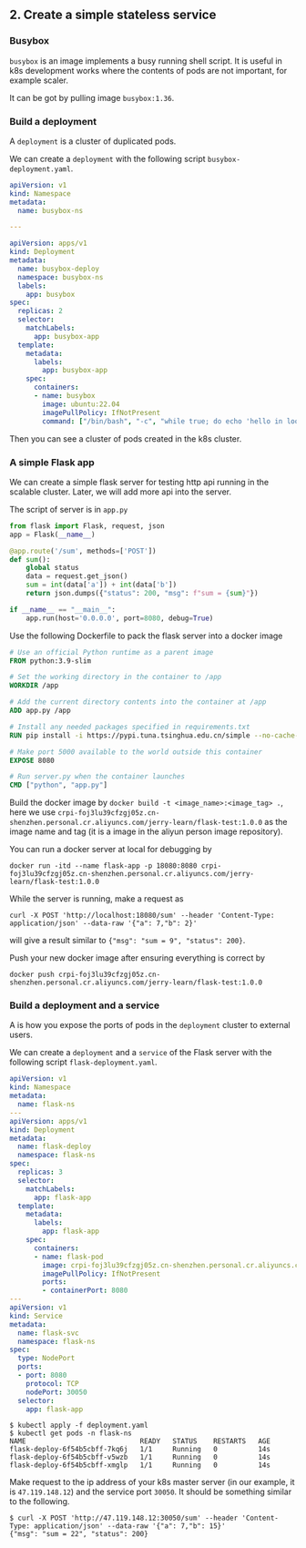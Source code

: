 ## 2. Create a simple stateless service

### Busybox

`busybox` is an image implements a busy running shell script. It is useful in k8s development works where the contents of pods are not important, for example scaler.

It can be got by pulling image `busybox:1.36`.  

### Build a deployment

A `deployment` is a cluster of duplicated pods.

We can create a `deployment` with the following script `busybox-deployment.yaml`.

```yaml
apiVersion: v1
kind: Namespace
metadata:
  name: busybox-ns

---

apiVersion: apps/v1
kind: Deployment
metadata:
  name: busybox-deploy
  namespace: busybox-ns
  labels:
    app: busybox
spec:
  replicas: 2
  selector:
    matchLabels:
      app: busybox-app
  template:
    metadata:
      labels:
        app: busybox-app
    spec:
      containers:
      - name: busybox
        image: ubuntu:22.04
        imagePullPolicy: IfNotPresent
        command: ["/bin/bash", "-c", "while true; do echo 'hello in loop'; sleep 10;done"]
```

Then you can see a cluster of pods created in the k8s cluster.

### A simple Flask app

We can create a simple flask server for testing http api running in the scalable cluster. Later, we will add more api into the server.

The script of server is in `app.py`

```python
from flask import Flask, request, json
app = Flask(__name__)

@app.route('/sum', methods=['POST'])
def sum():
    global status
    data = request.get_json()
    sum = int(data['a']) + int(data['b'])
    return json.dumps({"status": 200, "msg": f"sum = {sum}"})

if __name__ == "__main__":
    app.run(host='0.0.0.0', port=8080, debug=True)
```

Use the following Dockerfile to pack the flask server into a docker image

```Dockerfile
# Use an official Python runtime as a parent image
FROM python:3.9-slim

# Set the working directory in the container to /app
WORKDIR /app

# Add the current directory contents into the container at /app
ADD app.py /app

# Install any needed packages specified in requirements.txt
RUN pip install -i https://pypi.tuna.tsinghua.edu.cn/simple --no-cache-dir Flask==2.0.2 requests==2.26.0 Werkzeug==2.0.2

# Make port 5000 available to the world outside this container
EXPOSE 8080

# Run server.py when the container launches
CMD ["python", "app.py"]
```

Build the docker image by `docker build -t <image_name>:<image_tag> .`, here we use `crpi-foj3lu39cfzgj05z.cn-shenzhen.personal.cr.aliyuncs.com/jerry-learn/flask-test:1.0.0` as the image name and tag (it is a image in the aliyun person image repository).

You can run a docker server at local for debugging by 

```shell
docker run -itd --name flask-app -p 18080:8080 crpi-foj3lu39cfzgj05z.cn-shenzhen.personal.cr.aliyuncs.com/jerry-learn/flask-test:1.0.0
```

While the server is running, make a request as 

```shell
curl -X POST 'http://localhost:18080/sum' --header 'Content-Type: application/json' --data-raw '{"a": 7,"b": 2}'
```

will give a result similar to `{"msg": "sum = 9", "status": 200}`.

Push your new docker image after ensuring everything is correct by

```shell
docker push crpi-foj3lu39cfzgj05z.cn-shenzhen.personal.cr.aliyuncs.com/jerry-learn/flask-test:1.0.0
```

### Build a deployment and a service

A is how you expose the ports of pods in the `deployment` cluster to external users. 

We can create a `deployment` and a `service` of the Flask server with the following script `flask-deployment.yaml`.

```yaml
apiVersion: v1
kind: Namespace
metadata:
  name: flask-ns
---
apiVersion: apps/v1
kind: Deployment
metadata:
  name: flask-deploy
  namespace: flask-ns
spec:
  replicas: 3
  selector:
    matchLabels:
      app: flask-app
  template:
    metadata:
      labels:
        app: flask-app
    spec:
      containers:
      - name: flask-pod
        image: crpi-foj3lu39cfzgj05z.cn-shenzhen.personal.cr.aliyuncs.com/jerry-learn/flask-test:1.0.0
        imagePullPolicy: IfNotPresent
        ports:
        - containerPort: 8080
---
apiVersion: v1
kind: Service
metadata:
  name: flask-svc
  namespace: flask-ns
spec:
  type: NodePort
  ports:
  - port: 8080
    protocol: TCP
    nodePort: 30050
  selector:
    app: flask-app
```

```shell
$ kubectl apply -f deployment.yaml
$ kubectl get pods -n flask-ns
NAME                            READY   STATUS    RESTARTS   AGE
flask-deploy-6f54b5cbff-7kq6j   1/1     Running   0          14s
flask-deploy-6f54b5cbff-v5wzb   1/1     Running   0          14s
flask-deploy-6f54b5cbff-xmglp   1/1     Running   0          14s
```

Make request to the ip address of your k8s master server (in our example, it is `47.119.148.12`) and the service port `30050`. It should be something similar to the following.

```shell
$ curl -X POST 'http://47.119.148.12:30050/sum' --header 'Content-Type: application/json' --data-raw '{"a": 7,"b": 15}'
{"msg": "sum = 22", "status": 200}
```